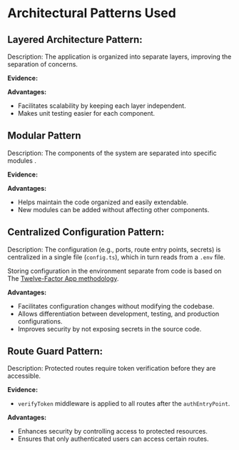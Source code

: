 # Architectural Patterns Used

## Layered Architecture Pattern:

Description: The application is organized into separate layers, improving the separation of concerns.

**Evidence:**

**Advantages:**

- Facilitates scalability by keeping each layer independent.
- Makes unit testing easier for each component.

## Modular Pattern

Description: The components of the system are separated into specific modules .

**Evidence:**

**Advantages:**

- Helps maintain the code organized and easily extendable.
- New modules can be added without affecting other components.

## Centralized Configuration Pattern:

Description: The configuration (e.g., ports, route entry points, secrets) is centralized in a single file (`config.ts`), which in turn reads from a `.env` file.

Storing configuration in the environment separate from code is based on The [Twelve-Factor App methodology](https://12factor.net/config).

**Advantages:**

- Facilitates configuration changes without modifying the codebase.
- Allows differentiation between development, testing, and production configurations.
- Improves security by not exposing secrets in the source code.

## Route Guard Pattern:

Description: Protected routes require token verification before they are accessible.

**Evidence:**

- `verifyToken` middleware is applied to all routes after the `authEntryPoint`.

**Advantages:**

- Enhances security by controlling access to protected resources.
- Ensures that only authenticated users can access certain routes.

